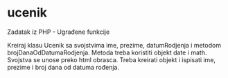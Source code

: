 # ucenik
Zadatak iz PHP - Ugrađene funkcije

Kreiraj klasu Ucenik sa svojstvima ime, prezime, datumRodjenja i metodom brojDanaOdDatumaRodjenja. Metoda treba koristiti objekt date i math. Svojstva se unose preko html obrasca. Treba kreirati objekt i ispisati ime, prezime i broj dana od datuma rođenja.

